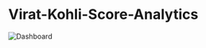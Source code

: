 # Virat-Kohli-Score-Analytics

![Dashboard](https://github.com/KalyanMurapaka45/Virat-Kohli-Score-Analytics/blob/main/Virat%20Kohli%20Score%20DashBoard_pages-to-jpg-0001.jpg)
